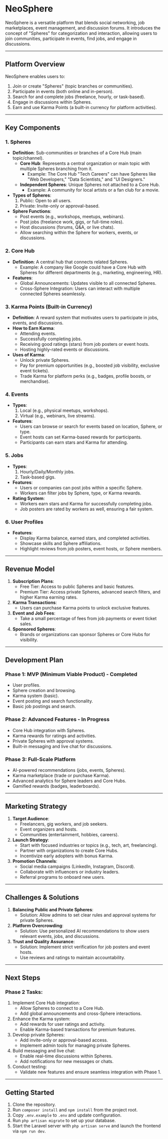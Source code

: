 # NeoSphere

NeoSphere is a versatile platform that blends social networking, job marketplaces, event management, and discussion forums. It introduces the concept of "Spheres" for categorization and interaction, allowing users to join communities, participate in events, find jobs, and engage in discussions.

---

## **Platform Overview**
NeoSphere enables users to:
1. Join or create "Spheres" (topic branches or communities).
2. Participate in events (both online and in-person).
3. Search for and complete jobs (freelance, hourly, or task-based).
4. Engage in discussions within Spheres.
5. Earn and use Karma Points (a built-in currency for platform activities).

---

## **Key Components**

### 1. **Spheres**
- **Definition**: Sub-communities or branches of a Core Hub (main topic/channel).
  - **Core Hub**: Represents a central organization or main topic with multiple Spheres branching from it.
    - Example: The Core Hub "Tech Careers" can have Spheres like "Web Developers," "Data Scientists," and "UI Designers."
  - **Independent Spheres**: Unique Spheres not attached to a Core Hub.
    - Example: A community for local artists or a fan club for a movie.
- **Types of Spheres**:
  1. Public: Open to all users.
  2. Private: Invite-only or approval-based.
- **Sphere Functions**:
  - Post events (e.g., workshops, meetups, webinars).
  - Post jobs (freelance work, gigs, or full-time roles).
  - Host discussions (forums, Q&A, or live chats).
  - Allow searching within the Sphere for workers, events, or discussions.

### 2. **Core Hub**
- **Definition**: A central hub that connects related Spheres.
  - Example: A company like Google could have a Core Hub with Spheres for different departments (e.g., marketing, engineering, HR).
- **Features**:
  - Global Announcements: Updates visible to all connected Spheres.
  - Cross-Sphere Integration: Users can interact with multiple connected Spheres seamlessly.

### 3. **Karma Points (Built-in Currency)**
- **Definition**: A reward system that motivates users to participate in jobs, events, and discussions.
- **How to Earn Karma**:
  - Attending events.
  - Successfully completing jobs.
  - Receiving good ratings (stars) from job posters or event hosts.
  - Hosting highly-rated events or discussions.
- **Uses of Karma**:
  - Unlock private Spheres.
  - Pay for premium opportunities (e.g., boosted job visibility, exclusive event tickets).
  - Trade Karma for platform perks (e.g., badges, profile boosts, or merchandise).

### 4. **Events**
- **Types**:
  1. Local (e.g., physical meetups, workshops).
  2. Virtual (e.g., webinars, live streams).
- **Features**:
  - Users can browse or search for events based on location, Sphere, or type.
  - Event hosts can set Karma-based rewards for participants.
  - Participants can earn stars and Karma for attending.

### 5. **Jobs**
- **Types**:
  1. Hourly/Daily/Monthly jobs.
  2. Task-based gigs.
- **Features**:
  - Users or companies can post jobs within a specific Sphere.
  - Workers can filter jobs by Sphere, type, or Karma rewards.
- **Rating System**:
  - Workers earn stars and Karma for successfully completing jobs.
  - Job posters are rated by workers as well, ensuring a fair system.

### 6. **User Profiles**
- **Features**:
  - Display Karma balance, earned stars, and completed activities.
  - Showcase skills and Sphere affiliations.
  - Highlight reviews from job posters, event hosts, or Sphere members.

---

## **Revenue Model**
1. **Subscription Plans**:
   - Free Tier: Access to public Spheres and basic features.
   - Premium Tier: Access private Spheres, advanced search filters, and higher Karma earning rates.
2. **Karma Transactions**:
   - Users can purchase Karma points to unlock exclusive features.
3. **Event and Job Fees**:
   - Take a small percentage of fees from job payments or event ticket sales.
4. **Sponsored Spheres**:
   - Brands or organizations can sponsor Spheres or Core Hubs for visibility.

---

## **Development Plan**

### Phase 1: MVP (Minimum Viable Product) - **Completed**
- User profiles.
- Sphere creation and browsing.
- Karma system (basic).
- Event posting and search functionality.
- Basic job postings and search.

### Phase 2: Advanced Features - **In Progress**
- Core Hub integration with Spheres.
- Karma rewards for ratings and activities.
- Private Spheres with approval systems.
- Built-in messaging and live chat for discussions.

### Phase 3: Full-Scale Platform
- AI-powered recommendations (jobs, events, Spheres).
- Karma marketplace (trade or purchase Karma).
- Advanced analytics for Sphere leaders and Core Hubs.
- Gamified rewards (badges, leaderboards).

---

## **Marketing Strategy**
1. **Target Audience**:
   - Freelancers, gig workers, and job seekers.
   - Event organizers and hosts.
   - Communities (entertainment, hobbies, careers).
2. **Launch Strategy**:
   - Start with focused industries or topics (e.g., tech, art, freelancing).
   - Partner with organizations to create Core Hubs.
   - Incentivize early adopters with bonus Karma.
3. **Promotion Channels**:
   - Social media campaigns (LinkedIn, Instagram, Discord).
   - Collaborate with influencers or industry leaders.
   - Referral programs to onboard new users.

---

## **Challenges & Solutions**
1. **Balancing Public and Private Spheres**:
   - Solution: Allow admins to set clear rules and approval systems for private Spheres.
2. **Platform Overcrowding**:
   - Solution: Use personalized AI recommendations to show users relevant events, jobs, and discussions.
3. **Trust and Quality Assurance**:
   - Solution: Implement strict verification for job posters and event hosts.
   - Use reviews and ratings to maintain accountability.

---

## **Next Steps**

### Phase 2 Tasks:
1. Implement Core Hub integration:
   - Allow Spheres to connect to a Core Hub.
   - Add global announcements and cross-Sphere interactions.
2. Enhance the Karma system:
   - Add rewards for user ratings and activity.
   - Enable Karma-based transactions for premium features.
3. Develop private Spheres:
   - Add invite-only or approval-based access.
   - Implement admin tools for managing private Spheres.
4. Build messaging and live chat:
   - Enable real-time discussions within Spheres.
   - Add notifications for new messages or chats.
5. Conduct testing:
   - Validate new features and ensure seamless integration with Phase 1.

---

## **Getting Started**

1. Clone the repository.
2. Run `composer install` and `npm install` from the project root.
3. Copy `.env.example` to `.env` and update configuration.
4. Run `php artisan migrate` to set up your database.
5. Start the Laravel server with `php artisan serve` and launch the frontend via `npm run dev`.
